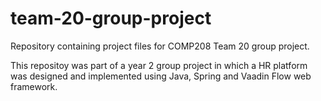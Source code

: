 # team-20-group-project
Repository containing project files for COMP208 Team 20 group project.

This repositoy was part of a year 2 group project in which a HR platform was designed and implemented using Java, Spring and Vaadin Flow web framework.
